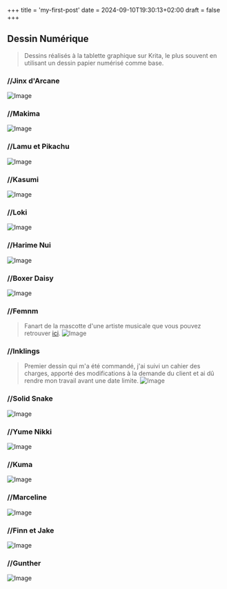 +++
title = 'my-first-post'
date = 2024-09-10T19:30:13+02:00
draft = false
+++

## Dessin Numérique 

>Dessins réalisés à la tablette graphique sur Krita, le plus souvent en utilisant un dessin papier numérisé comme base.  

###  //Jinx d'Arcane
![Image](/img/jinx_revolution.png "jinx")

###  //Makima
![Image](/img/makima.png "makima")

###  //Lamu et Pikachu
![Image](/img/lamu_pikachu.png "lamu")

###  //Kasumi
![Image](/img/kasumi.png "kasumi")

###  //Loki
![Image](/img/loki.png "loki")

###  //Harime Nui
![Image](/img/harime_nui.png "nui")

###  //Boxer Daisy
![Image](/img/daisydabest.png "daisy")

###  //Femnm
> Fanart de la mascotte d'une artiste musicale que vous pouvez retrouver [ici](https://femnm.bandcamp.com/).
![Image](/img/femnm.png "femnm")  

###  //Inklings
> Premier dessin qui m'a été commandé, j'ai suivi un cahier des charges, apporté des modifications à la demande du client et ai dû rendre mon travail avant une date limite.
![Image](/img/inkling_sam.png "first comm")  
 
###  //Solid Snake
![Image](/img/orelsnake.png "solid snake")

###  //Yume Nikki
![Image](/img/yumenikki.png "yume nikki")

###  //Kuma
![Image](/img/kuma.png "kuma")

###  //Marceline
![Image](/img/marceline.png "marceline")

###  //Finn et Jake
![Image](/img/finnandjake.png "finn et jake")

###  //Gunther
![Image](/img/king_pinguin.png "gunter")


